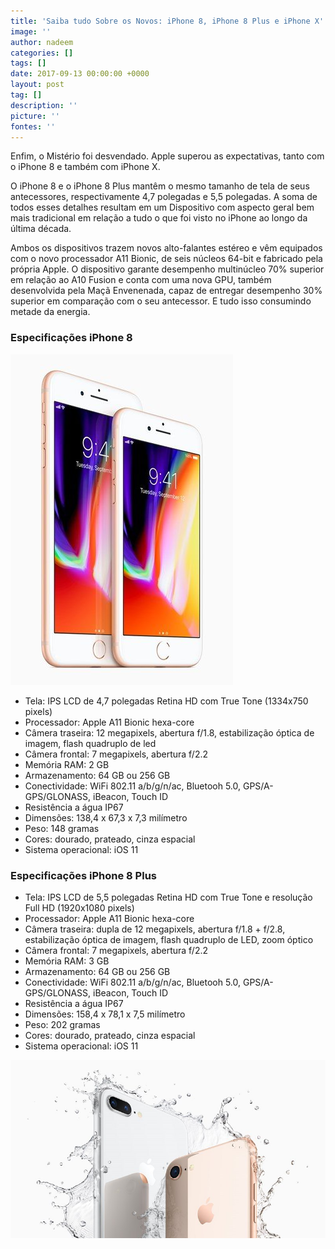 ```yaml
---
title: 'Saiba tudo Sobre os Novos: iPhone 8, iPhone 8 Plus e iPhone X'
image: ''
author: nadeem
categories: []
tags: []
date: 2017-09-13 00:00:00 +0000
layout: post
tag: []
description: ''
picture: ''
fontes: ''
---
```



Enfim, o Mistério foi desvendado. Apple superou as expectativas, tanto com o iPhone 8 e também com iPhone X.

O iPhone 8 e o iPhone 8 Plus mantêm o mesmo tamanho de tela de seus antecessores, respectivamente 4,7 polegadas e 5,5 polegadas. A soma de todos esses detalhes resultam em um Dispositivo com aspecto geral bem mais tradicional em relação a tudo o que foi visto no iPhone ao longo da última década.

Ambos os dispositivos trazem novos alto-falantes estéreo e vêm equipados com o novo processador A11 Bionic, de seis núcleos 64-bit e fabricado pela própria Apple. O dispositivo garante desempenho multinúcleo 70% superior em relação ao A10 Fusion e conta com uma nova GPU, também desenvolvida pela Maçã Envenenada, capaz de entregar desempenho 30% superior em comparação com o seu antecessor. E tudo isso consumindo metade da energia.

### **Especificações iPhone 8**

![](/forestryio/images/iPhone-8-iPhone-8-plus.jpg)

* Tela: IPS LCD de 4,7 polegadas Retina HD com True Tone (1334x750 pixels)
* Processador: Apple A11 Bionic hexa-core
* Câmera traseira: 12 megapixels, abertura f/1.8, estabilização óptica de imagem, flash quadruplo de led
* Câmera frontal: 7 megapixels, abertura f/2.2
* Memória RAM: 2 GB
* Armazenamento: 64 GB ou 256 GB
* Conectividade: WiFi 802.11 a/b/g/n/ac, Bluetooh 5.0, GPS/A-GPS/GLONASS, iBeacon, Touch ID
* Resistência a água IP67
* Dimensões: 138,4 x 67,3 x 7,3 milímetro
* Peso: 148 gramas
* Cores: dourado, prateado, cinza espacial
* Sistema operacional: iOS 11

### **Especificações iPhone 8 Plus**

* Tela: IPS LCD de 5,5 polegadas Retina HD com True Tone e resolução Full HD (1920x1080 pixels)
* Processador: Apple A11 Bionic hexa-core
* Câmera traseira: dupla de 12 megapixels, abertura f/1.8 + f/2.8, estabilização óptica de imagem, flash quadruplo de LED, zoom óptico
* Câmera frontal: 7 megapixels, abertura f/2.2
* Memória RAM: 3 GB
* Armazenamento: 64 GB ou 256 GB
* Conectividade: WiFi 802.11 a/b/g/n/ac, Bluetooh 5.0, GPS/A-GPS/GLONASS, iBeacon, Touch ID
* Resistência a água IP67
* Dimensões: 158,4 x 78,1 x 7,5 milímetro
* Peso: 202 gramas
* Cores: dourado,  prateado, cinza espacial
* Sistema operacional: iOS 11

![](/forestryio/images/iPhones-water-proof-8-8plus.jpg)

